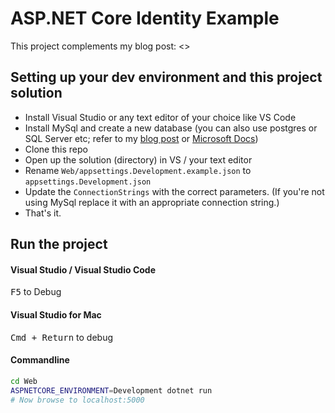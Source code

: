 # ASP.NET Core Identity Example

This project complements my blog post: <>

## Setting up your dev environment and this project solution

* Install Visual Studio or any text editor of your choice like VS Code
* Install MySql and create a new database (you can also use postgres or SQL Server etc; refer to my [blog post](appsettings.Development.example.json) or [Microsoft Docs](https://docs.microsoft.com/en-us/ef/core/providers/))
* Clone this repo
* Open up the solution (directory) in  VS / your text editor
* Rename `Web/appsettings.Development.example.json` to `appsettings.Development.json`
* Update the `ConnectionStrings` with the correct parameters. (If you're not using MySql replace it with an appropriate connection string.)
* That's it.

## Run the project

#### Visual Studio / Visual Studio Code

<kbd>F5</kbd> to Debug

#### Visual Studio for Mac

<kbd>Cmd + Return</kbd> to debug

#### Commandline

```bash
cd Web
ASPNETCORE_ENVIRONMENT=Development dotnet run
# Now browse to localhost:5000
```
